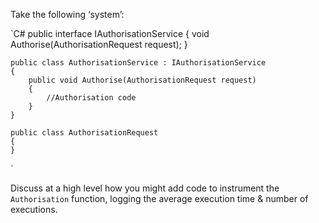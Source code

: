Take the following ‘system’:

`C#
    public interface IAuthorisationService
    {
        void Authorise(AuthorisationRequest request);
    }
    
    public class AuthorisationService : IAuthorisationService
    {    
        public void Authorise(AuthorisationRequest request)
        {
            //Authorisation code
        }
    }
    
    public class AuthorisationRequest
    {
    }
`

Discuss at a high level how you might add code to instrument the `Authorisation` function, logging the average execution time & number of executions.


 
